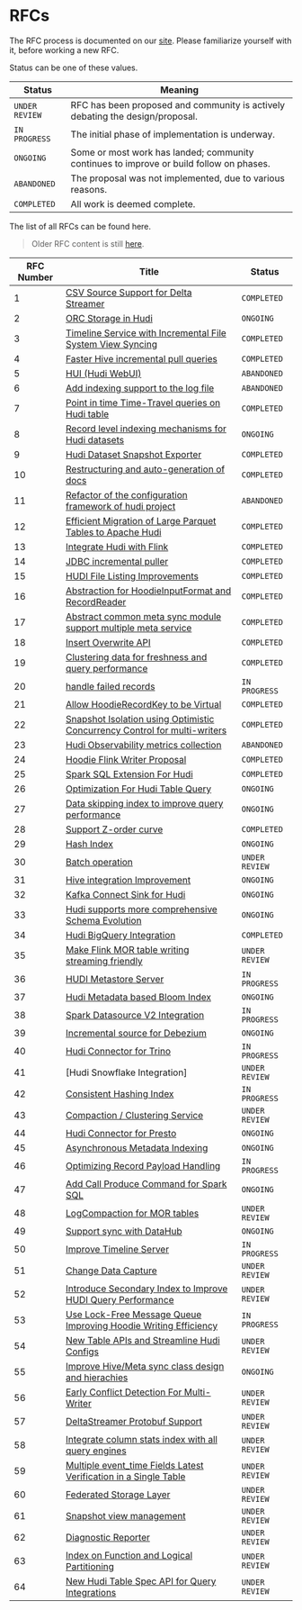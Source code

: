 <!--
  Licensed to the Apache Software Foundation (ASF) under one or more
  contributor license agreements.  See the NOTICE file distributed with
  this work for additional information regarding copyright ownership.
  The ASF licenses this file to You under the Apache License, Version 2.0
  (the "License"); you may not use this file except in compliance with
  the License.  You may obtain a copy of the License at

       http://www.apache.org/licenses/LICENSE-2.0

  Unless required by applicable law or agreed to in writing, software
  distributed under the License is distributed on an "AS IS" BASIS,
  WITHOUT WARRANTIES OR CONDITIONS OF ANY KIND, either express or implied.
  See the License for the specific language governing permissions and
  limitations under the License.
-->

# RFCs

The RFC process is documented on our [site](https://hudi.apache.org/contribute/rfc-process). Please familiarize yourself
with it, before working a new RFC.

Status can be one of these values.

| Status | Meaning |
| -------|-------------------------------------------------------|
| `UNDER REVIEW` |  RFC has been proposed and community is actively debating the design/proposal.        |
| `IN PROGRESS` |  The initial phase of implementation is underway.        |
| `ONGOING` |  Some or most work has landed; community continues to improve or build follow on phases.         |
| `ABANDONED` | The proposal was not implemented, due to various reasons.         |
| `COMPLETED` |  All work is deemed complete.        |

The list of all RFCs can be found here.

> Older RFC content is still [here](https://cwiki.apache.org/confluence/display/HUDI/RFC+Process).


| RFC Number | Title  | Status |
| -------|-------------------------------------------------------|---|
| 1 | [CSV Source Support for Delta Streamer](https://cwiki.apache.org/confluence/display/HUDI/RFC+-+01+%3A+CSV+Source+Support+for+Delta+Streamer)                                                                         | `COMPLETED` |
| 2 | [ORC Storage in Hudi](https://cwiki.apache.org/confluence/pages/viewpage.action?pageId=113708439)                                                                                                                    | `ONGOING` |
| 3 | [Timeline Service with Incremental File System View Syncing](https://cwiki.apache.org/confluence/pages/viewpage.action?pageId=113708965)                                                                             | `COMPLETED` |
| 4 | [Faster Hive incremental pull queries](https://cwiki.apache.org/confluence/pages/viewpage.action?pageId=115513622)                                                                                                   | `COMPLETED` |
| 5 | [HUI (Hudi WebUI)](https://cwiki.apache.org/confluence/pages/viewpage.action?pageId=130027233)                                                                                                                       | `ABANDONED` |
| 6 | [Add indexing support to the log file](https://cwiki.apache.org/confluence/display/HUDI/RFC+-+06+%3A+Add+indexing+support+to+the+log+file)                                                                           | `ABANDONED` |
| 7 | [Point in time Time-Travel queries on Hudi table](https://cwiki.apache.org/confluence/display/HUDI/RFC+-+07+%3A+Point+in+time+Time-Travel+queries+on+Hudi+table)                                                     | `COMPLETED` |
| 8 | [Record level indexing mechanisms for Hudi datasets](https://cwiki.apache.org/confluence/display/HUDI/RFC-08++Record+level+indexing+mechanisms+for+Hudi+datasets)                                                    | `ONGOING` |
| 9 | [Hudi Dataset Snapshot Exporter](https://cwiki.apache.org/confluence/display/HUDI/RFC+-+09+%3A+Hudi+Dataset+Snapshot+Exporter)                                                                                       | `COMPLETED` |
| 10 | [Restructuring and auto-generation of docs](https://cwiki.apache.org/confluence/display/HUDI/RFC+-+10+%3A+Restructuring+and+auto-generation+of+docs)                                                                 | `COMPLETED` |
| 11 | [Refactor of the configuration framework of hudi project](https://cwiki.apache.org/confluence/display/HUDI/RFC+-+11+%3A+Refactor+of+the+configuration+framework+of+hudi+project)                                     | `ABANDONED` |
| 12 | [Efficient Migration of Large Parquet Tables to Apache Hudi](https://cwiki.apache.org/confluence/display/HUDI/RFC+-+12+%3A+Efficient+Migration+of+Large+Parquet+Tables+to+Apache+Hudi)                               | `COMPLETED` |
| 13 | [Integrate Hudi with Flink](https://cwiki.apache.org/confluence/pages/viewpage.action?pageId=141724520)                                                                                                              | `COMPLETED` |
| 14 | [JDBC incremental puller](https://cwiki.apache.org/confluence/display/HUDI/RFC+-+14+%3A+JDBC+incremental+puller)                                                                                                     | `COMPLETED` |
| 15 | [HUDI File Listing Improvements](https://cwiki.apache.org/confluence/display/HUDI/RFC+-+15%3A+HUDI+File+Listing+Improvements)                                                                                        | `COMPLETED` |
| 16 | [Abstraction for HoodieInputFormat and RecordReader](https://cwiki.apache.org/confluence/display/HUDI/RFC+-+16+Abstraction+for+HoodieInputFormat+and+RecordReader)                                                   | `COMPLETED` |
| 17 | [Abstract common meta sync module support multiple meta service](https://cwiki.apache.org/confluence/display/HUDI/RFC+-+17+Abstract+common+meta+sync+module+support+multiple+meta+service)                           | `COMPLETED` |
| 18 | [Insert Overwrite API](https://cwiki.apache.org/confluence/display/HUDI/RFC+-+18+Insert+Overwrite+API)                                                                                                               | `COMPLETED` |
| 19 | [Clustering data for freshness and query performance](https://cwiki.apache.org/confluence/display/HUDI/RFC+-+19+Clustering+data+for+freshness+and+query+performance)                                                 | `COMPLETED` |
| 20 | [handle failed records](https://cwiki.apache.org/confluence/display/HUDI/RFC+-+20+%3A+handle+failed+records)                                                                                                         | `IN PROGRESS` |
| 21 | [Allow HoodieRecordKey to be Virtual](https://cwiki.apache.org/confluence/display/HUDI/RFC+-+21+%3A+Allow+HoodieRecordKey+to+be+Virtual)                                                                             | `COMPLETED` |
| 22 | [Snapshot Isolation using Optimistic Concurrency Control for multi-writers](https://cwiki.apache.org/confluence/display/HUDI/RFC+-+22+%3A+Snapshot+Isolation+using+Optimistic+Concurrency+Control+for+multi-writers) | `COMPLETED` |
| 23 | [Hudi Observability metrics collection](https://cwiki.apache.org/confluence/display/HUDI/RFC+-+23+%3A+Hudi+Observability+metrics+collection)                                                                         | `ABANDONED` | 
| 24 | [Hoodie Flink Writer Proposal](https://cwiki.apache.org/confluence/display/HUDI/RFC-24%3A+Hoodie+Flink+Writer+Proposal)                                                                                              | `COMPLETED` | 
| 25 | [Spark SQL Extension For Hudi](https://cwiki.apache.org/confluence/display/HUDI/RFC+-+25%3A+Spark+SQL+Extension+For+Hudi)                                                                                            | `COMPLETED` | 
| 26 | [Optimization For Hudi Table Query](https://cwiki.apache.org/confluence/display/HUDI/RFC-26+Optimization+For+Hudi+Table+Query)                                                                                       | `ONGOING` | 
| 27 | [Data skipping index to improve query performance](https://cwiki.apache.org/confluence/display/HUDI/RFC-27+Data+skipping+index+to+improve+query+performance)                                                         | `ONGOING` | 
| 28 | [Support Z-order curve](https://cwiki.apache.org/confluence/pages/viewpage.action?pageId=181307144)                                                                                                                  | `COMPLETED` |
| 29 | [Hash Index](https://cwiki.apache.org/confluence/display/HUDI/RFC+-+29%3A+Hash+Index)                                                                                                                                | `ONGOING` | 
| 30 | [Batch operation](https://cwiki.apache.org/confluence/display/HUDI/RFC+-+30%3A+Batch+operation)                                                                                                                      | `UNDER REVIEW` | 
| 31 | [Hive integration Improvement](https://cwiki.apache.org/confluence/display/HUDI/RFC+-+31%3A+Hive+integration+Improvment)                                                                                             | `ONGOING` | 
| 32 | [Kafka Connect Sink for Hudi](https://cwiki.apache.org/confluence/display/HUDI/RFC-32+Kafka+Connect+Sink+for+Hudi)                                                                                                   | `ONGOING` | 
| 33 | [Hudi supports more comprehensive Schema Evolution](https://cwiki.apache.org/confluence/display/HUDI/RFC+-+33++Hudi+supports+more+comprehensive+Schema+Evolution)                                                    | `ONGOING` | 
| 34 | [Hudi BigQuery Integration](./rfc-34/rfc-34.md)                                                                                                                                                                      | `COMPLETED` | 
| 35 | [Make Flink MOR table writing streaming friendly](https://cwiki.apache.org/confluence/display/HUDI/RFC-35%3A+Make+Flink+MOR+table+writing+streaming+friendly)                                                        | `UNDER REVIEW` | 
| 36 | [HUDI Metastore Server](https://cwiki.apache.org/confluence/display/HUDI/%5BWIP%5D+RFC-36%3A+HUDI+Metastore+Server)                                                                                                  | `IN PROGRESS` | 
| 37 | [Hudi Metadata based Bloom Index](rfc-37/rfc-37.md)                                                                                                                                                                  | `ONGOING` | 
| 38 | [Spark Datasource V2 Integration](./rfc-38/rfc-38.md)                                                                                                                                                                | `IN PROGRESS` | 
| 39 | [Incremental source for Debezium](./rfc-39/rfc-39.md)                                                                                                                                                                | `ONGOING` | 
| 40 | [Hudi Connector for Trino](./rfc-40/rfc-40.md)                                                                                                                                                                       | `IN PROGRESS` | 
| 41 | [Hudi Snowflake Integration]                                                                                                                                                                                         | `UNDER REVIEW`| 
| 42 | [Consistent Hashing Index](./rfc-42/rfc-42.md)                                                                                                                                                                       | `IN PROGRESS` | 
| 43 | [Compaction / Clustering Service](./rfc-43/rfc-43.md)                                                                                                                                                                | `UNDER REVIEW` | 
| 44 | [Hudi Connector for Presto](./rfc-44/rfc-44.md)                                                                                                                                                                      | `ONGOING` | 
| 45 | [Asynchronous Metadata Indexing](./rfc-45/rfc-45.md)                                                                                                                                                                 | `ONGOING` | 
| 46 | [Optimizing Record Payload Handling](./rfc-46/rfc-46.md)                                                                                                                                                             | `IN PROGRESS` | 
| 47 | [Add Call Produce Command for Spark SQL](./rfc-47/rfc-47.md)                                                                                                                                                         | `ONGOING` | 
| 48 | [LogCompaction for MOR tables](./rfc-48/rfc-48.md)                                                                                                                                                                   | `UNDER REVIEW` | 
| 49 | [Support sync with DataHub](./rfc-49/rfc-49.md)                                                                                                                                                                      | `ONGOING` |
| 50 | [Improve Timeline Server](./rfc-50/rfc-50.md)                                                                                                                                                                        | `IN PROGRESS` | 
| 51 | [Change Data Capture](./rfc-51/rfc-51.md)                                                                                                                                                                            | `UNDER REVIEW` |
| 52 | [Introduce Secondary Index to Improve HUDI Query Performance](./rfc-52/rfc-52.md)                                                                                                                                    | `UNDER REVIEW` |
| 53 | [Use Lock-Free Message Queue Improving Hoodie Writing Efficiency](./rfc-53/rfc-53.md)                                                                                                                                | `IN PROGRESS` | 
| 54 | [New Table APIs and Streamline Hudi Configs](./rfc-54/rfc-54.md)                                                                                                                                                     | `UNDER REVIEW` | 
| 55 | [Improve Hive/Meta sync class design and hierachies](./rfc-55/rfc-55.md)                                                                                                                                             | `ONGOING` | 
| 56 | [Early Conflict Detection For Multi-Writer](./rfc-56/rfc-56.md)                                                                                                                                                      | `UNDER REVIEW` | 
| 57 | [DeltaStreamer Protobuf Support](./rfc-57/rfc-57.md)                                                                                                                                                                 | `UNDER REVIEW` | 
| 58 | [Integrate column stats index with all query engines](rfc-68/rfc-68.md)                                                                                                                                            | `UNDER REVIEW` |
| 59 | [Multiple event_time Fields Latest Verification in a Single Table](./rfc-59/rfc-59.md)                                                                                                                               | `UNDER REVIEW` |
| 60 | [Federated Storage Layer](./rfc-60/rfc-60.md)                                                                                                                                                                        | `UNDER REVIEW` |
| 61 | [Snapshot view management](./rfc-61/rfc-61.md)                                                                                                                                                                       | `UNDER REVIEW` |
| 62 | [Diagnostic Reporter](./rfc-62/rfc-62.md)                                                                                                                                                                       | `UNDER REVIEW` |
| 63 | [Index on Function and Logical Partitioning](./rfc-63/rfc-63.md)                                                                                                                                                     | `UNDER REVIEW` |
| 64 | [New Hudi Table Spec API for Query Integrations](./rfc-64/rfc-64.md) | `UNDER REVIEW` |
